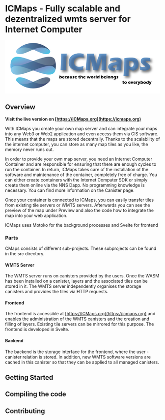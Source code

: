 
# ICMaps - Fully scalable and dezentralized wmts server for Internet Computer

![ICMaps Logo](https://github.com/stumpigit/icmaps/blob/main/src/frontend/public/assets/img/logo_icmaps.png?raw=true)

## Overview

**Visit the live version on [https://ICMaps.org](https://icmaps.org)**

With ICMaps you create your own map server and can integrate your maps into any Web3 or Web2 application and even access them via GIS software. This means that the maps are stored decentrally. Thanks to the scalability of the internet computer, you can store as many map tiles as you like, the memory never runs out.

In order to provide your own map server, you need an Internet Computer Container and are responsible for ensuring that there are enough cycles to run the container. In return, ICMaps takes care of the installation of the software and maintenance of the container, completely free of charge. You can either create containers with the Internet Computer SDK or simply create them online via the NNS Dapp. No programming knowledge is necessary. You can find more information on the Canister page.

Once your container is connected to ICMaps, you can easily transfer tiles from existing tile servers or WMTS servers. Afterwards you can see the preview of the map under Preview and also the code how to integrate the map into your web application.

ICMaps uses Motoko for the background processes and Svelte for frontend

### Parts
CMaps consists of different sub-projects. These subprojects can be found in the src directory.

#### WMTS Server
The WMTS server runs on canisters provided by the users. Once the WASM has been installed on a canister, layers and the associated tiles can be stored in it. The WMTS server independently organises the storage canisters and provides the tiles via HTTP requests. 

#### Frontend
The frontend is accessible at [https://ICMaps.org](https://icmaps.org) and enables the administration of the WMTS canisters and the creation and filling of layers. Existing tile servers can be mirrored for this purpose. The frontend is developed in Svelte. 

#### Backend
The backend is the storage interface for the frontend, where the user - canister relation is stored. In addition, new WMTS software versions are cached in this canister so that they can be applied to all managed canisters. 


## Getting Started

## Compiling the code

## Contributing